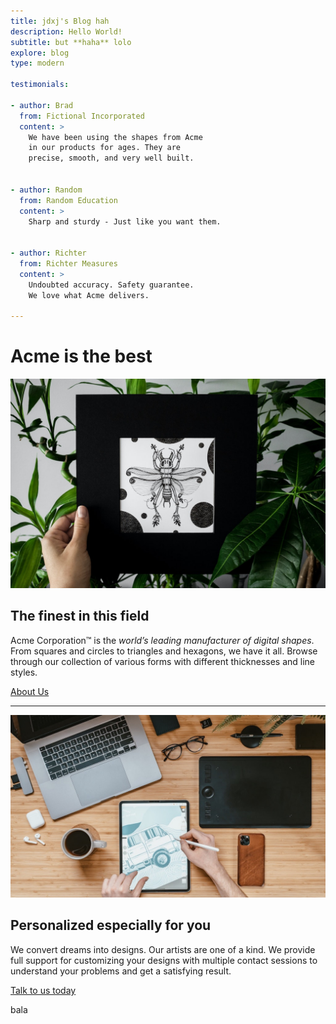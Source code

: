 ```yaml
---
title: jdxj's Blog hah
description: Hello World!
subtitle: but **haha** lolo
explore: blog
type: modern

testimonials:

- author: Brad
  from: Fictional Incorporated
  content: >
    We have been using the shapes from Acme
    in our products for ages. They are
    precise, smooth, and very well built.


- author: Random
  from: Random Education
  content: >
    Sharp and sturdy - Just like you want them.


- author: Richter
  from: Richter Measures
  content: >
    Undoubted accuracy. Safety guarantee.
    We love what Acme delivers.

---
```


Acme is the **best**
==================

![about us](about.jpg)

The finest in this field
------------------------

Acme Corporation&trade; is the _world’s leading manufacturer of digital shapes_. From squares and circles to triangles
and hexagons, we have it all. Browse through our collection of various forms with different thicknesses and line styles.

[About Us](./about)

* * *

![contact us](contact.jpg)

Personalized especially for you
-------------------------------

We convert dreams into designs. Our artists are one of a kind. We provide full support for customizing your designs with
multiple contact sessions to understand your problems and get a satisfying result.

[Talk to us today](./contact)

bala